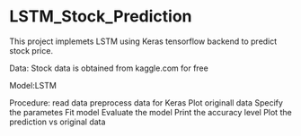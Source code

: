# LSTM_Stock_Prediction
This project implemets LSTM using Keras tensorflow backend to predict stock price.

Data: Stock data is obtained from kaggle.com for free

Model:LSTM

Procedure:
  read data
  preprocess data for Keras
  Plot originall data
  Specify the parametes
  Fit model
  Evaluate the model
  Print the accuracy level
  Plot the prediction vs original data
